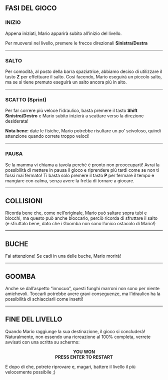 ## FASI DEL GIOCO

### INIZIO
Appena iniziati, Mario apparirà subito all’inizio del livello.

Per muoversi nel livello, premere le frecce direzionali **Sinistra/Destra**

---

### SALTO
Per comodità, al posto della barra spaziatrice, abbiamo deciso di utilizzare il tasto **Z** per effettuare il salto. Così facendo, Mario eseguirà un piccolo salto, ma se si tiene premuto eseguirà un salto ancora più in alto.

---

### SCATTO (Sprint)
Per far correre più veloce l’idraulico, basta premere il tasto **Shift Sinistro/Destro** e Mario subito inizierà a scattare verso la direzione desiderata!

**Nota bene:** date le fisiche, Mario potrebbe risultare un po’ scivoloso, quindi attenzione quando correte troppo veloci!

---

### PAUSA
Se la mamma vi chiama a tavola perché è pronto non preoccuparti! Avrai la possibilità di mettere in pausa il gioco e riprendere più tardi come se non ti fossi mai fermato! Ti basta solo premere il tasto **P** per fermare il tempo e mangiare con calma, senza avere la fretta di tornare a giocare.

---

## COLLISIONI
Ricorda bene che, come nell’originale, Mario può saltare sopra tubi e blocchi, ma questo può anche bloccarlo, perciò ricorda di sfruttare il salto (e sfruttalo bene, dato che i Goomba non sono l’unico ostacolo di Mario!)

---

## BUCHE
Fai attenzione! Se cadi in una delle buche, Mario morirà!

---

## GOOMBA
Anche se dall’aspetto “innocuo”, questi funghi marroni non sono per niente amichevoli. Toccarli potrebbe avere gravi conseguenze, ma l’idraulico ha la possibilità di schiacciarli come insetti!

---

## FINE DEL LIVELLO
Quando Mario raggiunge la sua destinazione, il gioco si concluderà! Naturalmente, non essendo una ricreazione al 100% completa, verrete avvisati con una scritta su schermo:
<p align="center">
  <strong>YOU WON<br>PRESS ENTER TO RESTART</strong>
</p>
<p></p>
E dopo di che, potrete riprovare e, magari, battere il livello il più velocemente possibile ;)

